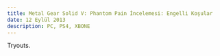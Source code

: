 ```yaml
---
title: Metal Gear Solid V: Phantom Pain İncelemesi: Engelli Koşular
date: 12 Eylül 2013
description: PC, PS4, XBONE
---
```


Tryouts.


